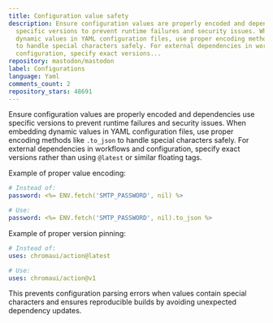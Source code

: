 ```yaml
---
title: Configuration value safety
description: Ensure configuration values are properly encoded and dependencies use
  specific versions to prevent runtime failures and security issues. When embedding
  dynamic values in YAML configuration files, use proper encoding methods like `.to_json`
  to handle special characters safely. For external dependencies in workflows and
  configuration, specify exact versions...
repository: mastodon/mastodon
label: Configurations
language: Yaml
comments_count: 2
repository_stars: 48691
---
```


Ensure configuration values are properly encoded and dependencies use specific versions to prevent runtime failures and security issues. When embedding dynamic values in YAML configuration files, use proper encoding methods like `.to_json` to handle special characters safely. For external dependencies in workflows and configuration, specify exact versions rather than using `@latest` or similar floating tags.

Example of proper value encoding:
```yaml
# Instead of:
password: <%= ENV.fetch('SMTP_PASSWORD', nil) %>

# Use:
password: <%= ENV.fetch('SMTP_PASSWORD', nil).to_json %>
```

Example of proper version pinning:
```yaml
# Instead of:
uses: chromaui/action@latest

# Use:
uses: chromaui/action@v1
```

This prevents configuration parsing errors when values contain special characters and ensures reproducible builds by avoiding unexpected dependency updates.